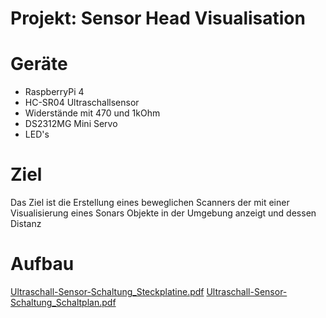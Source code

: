 # Projekt: Sensor Head Visualisation

# Geräte
- RaspberryPi 4
- HC-SR04 Ultraschallsensor
- Widerstände mit 470 und 1kOhm
- DS2312MG Mini Servo
- LED's

# Ziel
Das Ziel ist die Erstellung eines beweglichen Scanners der mit einer Visualisierung eines Sonars Objekte in der Umgebung anzeigt und dessen Distanz

# Aufbau
[Ultraschall-Sensor-Schaltung_Steckplatine.pdf](https://github.com/user-attachments/files/19150460/Ultraschall-Sensor-Schaltung_Steckplatine.pdf)
[Ultraschall-Sensor-Schaltung_Schaltplan.pdf](https://github.com/user-attachments/files/19150462/Ultraschall-Sensor-Schaltung_Schaltplan.pdf)
